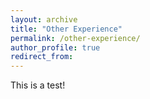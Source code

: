 ```yaml
---
layout: archive
title: "Other Experience"
permalink: /other-experience/
author_profile: true
redirect_from:
---
```


This is a test! 